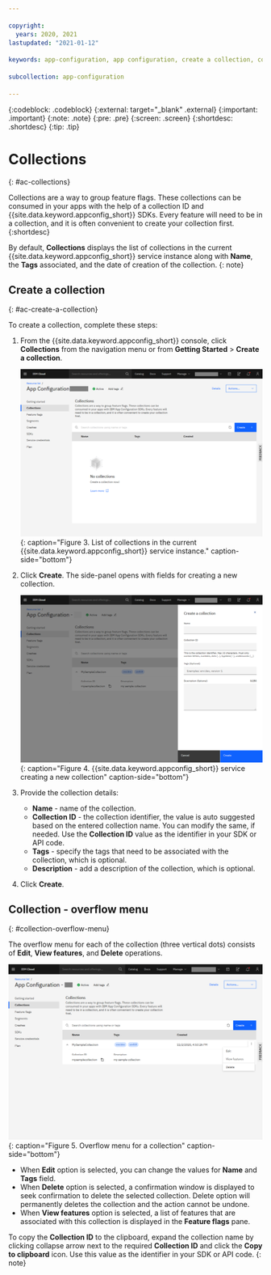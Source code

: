 ```yaml
---

copyright:
  years: 2020, 2021
lastupdated: "2021-01-12"

keywords: app-configuration, app configuration, create a collection, collections

subcollection: app-configuration

---
```


{:codeblock: .codeblock}
{:external: target="_blank" .external}
{:important: .important}
{:note: .note}
{:pre: .pre}
{:screen: .screen}
{:shortdesc: .shortdesc}
{:tip: .tip}

# Collections
{: #ac-collections}

Collections are a way to group feature flags. These collections can be consumed in your apps with the help of a collection ID and {{site.data.keyword.appconfig_short}} SDKs. Every feature will need to be in a collection, and it is often convenient to create your collection first.
{:shortdesc}

By default, **Collections** displays the list of collections in the current {{site.data.keyword.appconfig_short}} service instance along with **Name**, the **Tags** associated, and the date of creation of the collection.
{: note}

## Create a collection
{: #ac-create-a-collection}

To create a collection, complete these steps:

1. From the {{site.data.keyword.appconfig_short}} console, click **Collections** from the navigation menu or from **Getting Started** > **Create a collection**.

   ![List of collections](images/ac-collections-default.png "List of collections in the current {{site.data.keyword.appconfig_short}} service instance"){: caption="Figure 3. List of collections in the current {{site.data.keyword.appconfig_short}} service instance." caption-side="bottom"}

1. Click **Create**. The side-panel opens with fields for creating a new collection.

   ![Create a collection](images/ac-collections-create.png "Creating a collection"){: caption="Figure 4. {{site.data.keyword.appconfig_short}} service creating a new collection" caption-side="bottom"}

1. Provide the collection details: 
   - **Name** - name of the collection. 
   - **Collection ID** - the collection identifier, the value is auto suggested based on the entered collection name. You can modify the same, if needed. Use the **Collection ID** value as the identifier in your SDK or API code.
   - **Tags** - specify the tags that need to be associated with the collection, which is optional.
   - **Description** - add a description of the collection, which is optional.
1. Click **Create**.

## Collection - overflow menu
{: #collection-overflow-menu}

The overflow menu for each of the collection (three vertical dots) consists of **Edit**, **View features**, and **Delete** operations.

![Overflow menu for a collection](images/ac-collections-overflow-menu.png "Overflow menu for a collection"){: caption="Figure 5. Overflow menu for a collection" caption-side="bottom"}

* When **Edit** option is selected, you can change the values for **Name** and **Tags** field.
* When **Delete** option is selected, a confirmation window is displayed to seek confirmation to delete the selected collection. Delete option will permanently deletes the collection and the action cannot be undone.
* When **View features** option is selected, a list of features that are associated with this collection is displayed in the **Feature flags** pane.

To copy the **Collection ID** to the clipboard, expand the collection name by clicking collapse arrow next to the required **Collection ID** and click the **Copy to clipboard** icon. Use this value as the identifier in your SDK or API code.
{: note}
